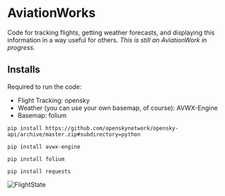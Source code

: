 # AviationWorks
Code for tracking flights, getting weather forecasts, and displaying this information in a way useful for others. *This is still an AviationWork in progress.*


## Installs
Required to run the code:
- Flight Tracking:
opensky
- Weather (you can use your own basemap, of course):
AVWX-Engine
- Basemap:
folium



```
pip install https://github.com/openskynetwork/opensky-api/archive/master.zip#subdirectory=python

pip install avwx-engine

pip install folium

pip install requests
```
![FlightState](https://github.com/gcm107/AviationWorks/assets/60047556/9228e594-7438-47f4-883e-3024b923d9b2)
